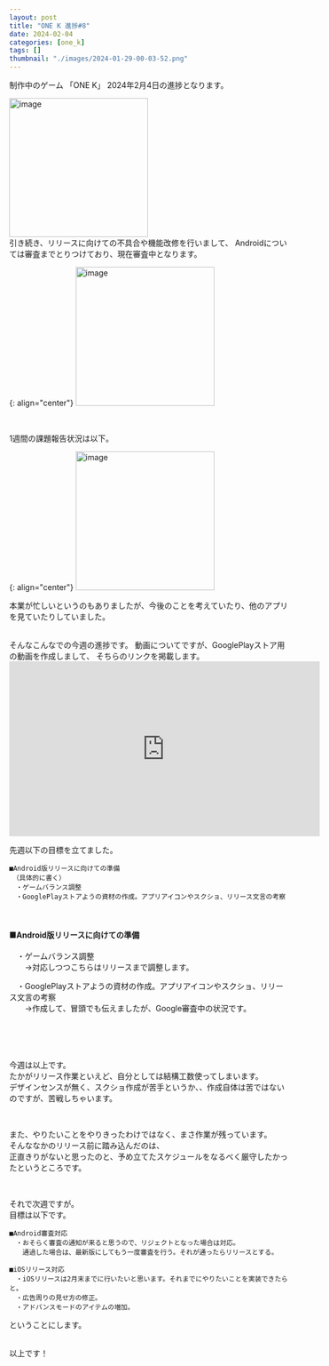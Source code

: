 ```yaml
---
layout: post
title: "ONE K 進捗#8"
date: 2024-02-04
categories: [one_k]
tags: []
thumbnail: "./images/2024-01-29-00-03-52.png"
---
```


制作中のゲーム
「ONE K」
2024年2月4日の進捗となります。  
  
<img src="{{ './images/2024-01-29-00-03-52.png' }}" alt="image" width="250" class="center-image"/>
  
<br>
引き続き、リリースに向けての不具合や機能改修を行いまして、  
Androidについては審査までとりつけており、現在審査中となります。  

{: align="center"}
<img src="{{ './images/2024-02-04-22-12-26.png' }}" alt="image" width="250"/>  
  

  
<br>

1週間の課題報告状況は以下。  

{: align="center"}
<img src="{{ './images/2024-02-04-23-10-46.png' }}" alt="image" width="250"/>  

本業が忙しいというのもありましたが、今後のことを考えていたり、他のアプリを見ていたりしていました。  

  
<br>
そんなこんなでの今週の進捗です。  
動画についてですが、GooglePlayストア用の動画を作成しまして、  
そちらのリンクを掲載します。  
<iframe width="560" height="315" src="https://www.youtube.com/embed/ulyfyhqVzSI" frameborder="0" allowfullscreen></iframe>  
  
<br>
  

先週以下の目標を立てました。  　
```
■Android版リリースに向けての準備  
　（具体的に書く）
　・ゲームバランス調整
　・GooglePlayストアようの資材の作成。アプリアイコンやスクショ、リリース文言の考察
```
<br>
  
#### ■Android版リリースに向けての準備  
　・ゲームバランス調整  
　　→対応しつつこちらはリリースまで調整します。  


　・GooglePlayストアようの資材の作成。アプリアイコンやスクショ、リリース文言の考察  
　　→作成して、冒頭でも伝えましたが、Google審査中の状況です。  
　
  
<br>
<br>
  
今週は以上です。  
たかがリリース作業といえど、自分としては結構工数使ってしまいます。  
デザインセンスが無く、スクショ作成が苦手というか、、作成自体は苦ではないのですが、苦戦しちゃいます。  
  
<br>
  
また、やりたいことをやりきったわけではなく、まさ作業が残っています。  
そんななかのリリース前に踏み込んだのは、  
正直きりがないと思ったのと、予め立てたスケジュールをなるべく厳守したかったというところです。  
  

<br>

それで次週ですが。  
目標は以下です。  
```
■Android審査対応  
　・おそらく審査の通知が来ると思うので、リジェクトとなった場合は対応。  
　　通過した場合は、最新版にしてもう一度審査を行う。それが通ったらリリースとする。  
  
■iOSリリース対応  
　・iOSリリースは2月末までに行いたいと思います。それまでにやりたいことを実装できたらと。  
　・広告周りの見せ方の修正。  
　・アドバンスモードのアイテムの増加。  
```
ということにします。  
  


  
<br>
以上です！  
  
